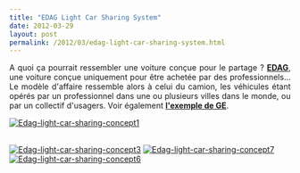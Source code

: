 ```yaml
---
title: "EDAG Light Car Sharing System"
date: 2012-03-29
layout: post
permalink: /2012/03/edag-light-car-sharing-system.html
---
```


<p style="text-align: justify">A quoi ça pourrait ressembler une voiture conçue pour le partage ? <a href="http://www.edag.de/en/" target="_blank"><strong>EDAG</strong></a>, une voiture conçue uniquement pour être achetée par des professionnels... Le modèle d'affaire ressemble alors à celui du camion, les véhicules étant opérés par un professionnel dans une ou plusieurs villes dans le monde, ou par un collectif d'usagers. Voir également <a href="/2010/11/general-electric-se-prepare-a-devenir-le-leader-mondial-en-matiere-de-mobilite-electrique.html" target="_blank"><strong>l'exemple de GE</strong></a>.</p> <p><a class="asset-img-link" href="/wp-content/uploads/sites/6/old/6a0120a66d2ad4970b0163036ac090970d-800wi.jpg" rel="lightbox"><img alt="Edag-light-car-sharing-concept1" class="asset  asset-image at-xid-6a0120a66d2ad4970b0163036ac090970d" src="/wp-content/uploads/sites/6/old/6a0120a66d2ad4970b0163036ac090970d-500wi.jpg" style="margin-left: auto;margin-right: auto" title="Edag-light-car-sharing-concept1" /></a> </p>  <!--more-->  <br /> <a class="asset-img-link" href="/wp-content/uploads/sites/6/old/6a0120a66d2ad4970b0168e960b85d970c-800wi.jpg" rel="lightbox"><img alt="Edag-light-car-sharing-concept3" class="asset  asset-image at-xid-6a0120a66d2ad4970b0168e960b85d970c" src="/wp-content/uploads/sites/6/old/6a0120a66d2ad4970b0168e960b85d970c-500wi.jpg" style="margin-left: auto;margin-right: auto" title="Edag-light-car-sharing-concept3" /></a> <a class="asset-img-link" href="/wp-content/uploads/sites/6/old/6a0120a66d2ad4970b0168e960b98a970c-800wi.jpg" rel="lightbox"><img alt="Edag-light-car-sharing-concept7" class="asset  asset-image at-xid-6a0120a66d2ad4970b0168e960b98a970c" src="/wp-content/uploads/sites/6/old/6a0120a66d2ad4970b0168e960b98a970c-500wi.jpg" style="margin-left: auto;margin-right: auto" title="Edag-light-car-sharing-concept7" /></a> <a class="asset-img-link" href="/wp-content/uploads/sites/6/old/6a0120a66d2ad4970b0168e960ba28970c-800wi.jpg" rel="lightbox"><img alt="Edag-light-car-sharing-concept6" class="asset  asset-image at-xid-6a0120a66d2ad4970b0168e960ba28970c" src="/wp-content/uploads/sites/6/old/6a0120a66d2ad4970b0168e960ba28970c-500wi.jpg" style="margin-left: auto;margin-right: auto" title="Edag-light-car-sharing-concept6" /></a><br /><br /><br /><br /><br /><br /><br />
